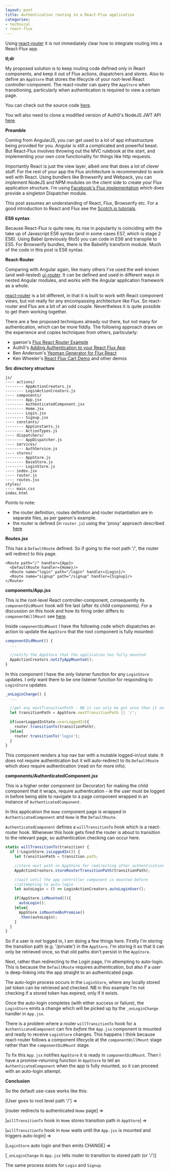 ```yaml
---
layout: post
title: Authentication routing in a React-Flux application
categories:
- technical
- react-flux
---
```



Using [react-router](https://github.com/rackt/react-router) it is not immediately clear how to integrate routing into a React-Flux app.

**tl;dr**

My proposed solution is to keep routing code defined *only* in React components, and keep it out of Flux actions, dispatchers and stores. Also to define an `AppStore` that stores the lifecycle of your root-level React controller-component. The react-router can query the `AppStore` when transitioning, particularly when authentication is required to view a certain page.

You can check out the source code [here](https://github.com/wmyers/react-flux-authentication-routing).

You will also need to clone a modified version of Auth0's NodeJS JWT API [here](https://github.com/wmyers/nodejs-jwt-authentication-sample).

**Preamble**

Coming from AngularJS, you can get used to a lot of app infrastructure being provided for you. Angular is still a complicated and powerful beast. But React-Flux involves throwing out the MVC rulebook at the start, and implementing your own core functionality for things like http requests.

Importantly React is just the view layer, albeit one that does a lot of clever stuff. For the rest of your app the Flux architecture is recommended to work well with React. Using bundlers like Browserify and Webpack, you can implement NodeJS and NPM modules on the client side to create your Flux application structure. I'm using [Facebook's Flux implementation](https://facebook.github.io/flux/docs/overview.html#content) which does provide a singleton Dispatcher module.

This post assumes an understanding of React, Flux, Browserify etc. For a good introduction to React and Flux see the [Scotch.io tutorials](https://scotch.io/tutorials/learning-react-getting-started-and-concepts).

**ES6 syntax**

Because React-Flux is quite new, its rise in popularity is coinciding with the take up of Javascript ES6 syntax (and in some cases ES7, which is stage 2 ES6). Using Babel (previously 6to5) you can code in ES6 and transpile to ES5. For Browserify bundles, there is the Babelify transform module. Much of the code in this post is ES6 syntax.

**React-Router**

Comparing with Angular again, like many others I've used the well-known (and well-tested) [ui-router](https://github.com/angular-ui/ui-router). It can be defined and used in different ways in nested Angular modules, and works with the Angular application framework as a whole.

[react-router](https://github.com/rackt/react-router) is a bit different, in that it is built to work with React component views, but not really for any encompassing architecture like Flux. So react-router and Flux are a bit of an odd couple. Nevertheless it is quite possible to get them working together.

There are a few proposed techniques already out there, but not many for authentication, which can be more fiddly. The following approach draws on the experience and copies techniques from others, particularly:

* gaeron's [Flux React Router Example](https://github.com/gaearon/flux-react-router-example)
* Auth0's [Adding Authentication to your React Flux App](https://auth0.com/blog/2015/04/09/adding-authentication-to-your-react-flux-app/)
* Ben Anderson's [Yeoman Generator for Flux React](https://github.com/banderson/generator-flux-react)
* Ken Wheeler's [React Flux Cart Demo](https://github.com/scotch-io/react-flux-cart) and other demos

**Src directory structure**

```
js/
---- actions/
-------- AppActionCreators.js
-------- LoginActionCreators.js
---- components/
-------- App.jsx
-------- AuthenticatedComponent.jsx
-------- Home.jsx
-------- Login.jsx
-------- Signup.jsx
---- constants/
-------- AppConstants.js
-------- ActionTypes.js
---- dispatchers/
-------- AppDispatcher.js
---- services/
-------- AuthService.js
---- stores/
-------- AppStore.js
-------- BaseStore.js
-------- LoginStore.js
---- index.jsx
---- router.js
---- routes.jsx
styles/
---- main.css
index.html
```

Points to note:

* the router definition, routes definition and router instantiation are in separate files, as per gaeron's example.
* the router is defined (in `router.js`) using the 'proxy' approach described [here](https://github.com/rackt/react-router/blob/master/docs/guides/flux.md)

**Routes.jsx**

This has a `DefaultRoute` defined. So if going to the root path '/', the router will redirect to this page.

```
<Route path="/" handler={App}>
  <DefaultRoute handler={Home}/>
  <Route name="login" path="/login" handler={Login}/>
  <Route name="signup" path="/signup" handler={Signup}/>
</Route>
```

**components/App.jsx**

This is the root-level React controller-component, consequently its `componentDidMount` hook will fire last (after its child components). For a discussion on this hook and how its firing order differs to `componentWillMount` see [here](https://github.com/facebook/react/issues/2763).

Inside `componentDidMount` I have the following code which dispatches an action to update the `AppStore` that the root component is fully mounted:

```javascript
componentDidMount() {
  ...

  //notify the AppStore that the application has fully mounted
  AppActionCreators.notifyAppMounted();
}
```

In this component I have the only listener function for any `LoginStore` updates. I only want there to be one listener function for responding to `LoginStore` updates.

```javascript
_onLoginChange() {
  ...

  //get any nextTransitionPath - NB it can only be got once then it self-nullifies
  let transitionPath = AppStore.nextTransitionPath || '/';

  if(userLoggedInState.userLoggedIn){
    router.transitionTo(transitionPath);
  }else{
    router.transitionTo('login');
  }
}
```

This component renders a top nav bar with a mutable logged-in/out state. It does not require authentication but it will auto-redirect to its `DefaultRoute` which *does* require authentication (read on for more info).

**components/AuthenticatedComponent.jsx**

This is a higher order component (or Decorator) for making the child component that it wraps, require authentication - ie the user must be logged in before being able to navigate to a page component wrapped in an instance of `AuthenticatedComponent`.

In this application the `Home` component page is wrapped in `AuthenticatedComponent` and `Home` is the `DefaultRoute`.

`AuthenticatedComponent` defines a `willTransitionTo` hook which is a react-router hook. Whenever this hook gets fired the router is about to transition to the relevant page, so authentication checking can occur here.

```javascript
static willTransitionTo(transition) {
  if (!LoginStore.isLoggedIn()) {
    let transitionPath = transition.path;

    //store next path in AppStore for redirecting after authentication
    AppActionCreators.storeRouterTransitionPath(transitionPath);

    //wait until the app controller component is mounted before
    //attempting to auto-login
    let autoLogin = () => LoginActionCreators.autoLoginUser();

    if(AppStore.isMounted()){
      autoLogin();
    }else{
      AppStore.isMountedAsPromise()
      .then(autoLogin);
    }
  }
}
```

So if a user *is not* logged in, I am doing a few things here. Firstly I'm storing the transition path (e.g. '/private') in the `AppStore`. I'm storing it so that it can only be retrieved once, so that old paths don't persist in the `AppStore`.

Next, rather than redirecting to the Login page, I'm attempting to auto-login. This is because the `DefaultRoute` requires authentication, but also if a user is deep-linking into the app straight to an authenticated page.

The auto-login process occurs in the `LoginStore`, where any locally stored jwt token can be retrieved and checked. NB in this example I'm not checking if a stored token has expired, only if it exists.

Once the auto-login completes (with either success or failure), the `LoginStore` emits a change which will be picked up by the `_onLoginChange` handler in `App.jsx`.

There is a problem where a router `willTransitionTo` hook for a `AuthenticatedComponent` can fire *before* the `App.jsx` component is mounted and ready to receive `LoginStore` changes. This happens I think because react-router follows a component lifecycle at the `componentWillMount` stage rather than the `componentDidMount` stage.

To fix this `App.jsx` notifies `AppStore` it is ready in `componentDidMount`. Then I have a promise-returning function in `AppStore` to tell an `AuthenticatedComponent` when the app is fully mounted, so it can proceed with an auto-login attempt.


**Conclusion**

So the default use-case works like this:

[User goes to root level path '/'] =>

[router redirects to authenticated `Home` page] =>

[`willTransitionTo` hook in `Home` stores transition path in `AppStore`] =>

[`willTransitionTo` hook in `Home` waits until the `App.jsx` is mounted and triggers auto-login] =>

[`LoginStore` auto login and then emits CHANGE]  =>

[`_onLoginChange` in `App.jsx` tells router to transition to stored path (or '/')]

The same process exists for `Login` and `Signup`.
